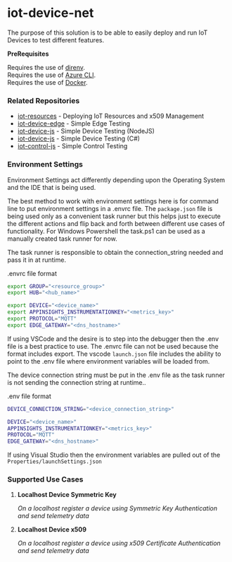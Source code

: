 # iot-device-net

The purpose of this solution is to be able to easily deploy and run IoT Devices to test different features.

__PreRequisites__

Requires the use of [direnv](https://direnv.net/).  
Requires the use of [Azure CLI](https://docs.microsoft.com/en-us/cli/azure/install-azure-cli?view=azure-cli-latest).  
Requires the use of [Docker](https://www.docker.com/get-started).  


### Related Repositories

- [iot-resources](https://github.com/danielscholl/iot-resources)  - Deploying IoT Resources and x509 Management
- [iot-device-edge](https://github.com/danielscholl/iot-device-edge) - Simple Edge Testing
- [iot-device-js](https://github.com/danielscholl/iot-device-js) - Simple Device Testing (NodeJS)
- [iot-device-js](https://github.com/danielscholl/iot-device-net) - Simple Device Testing (C#)
- [iot-control-js](https://github.com/danielscholl/iot-control-js) - Simple Control Testing

### Environment Settings

Environment Settings act differently depending upon the Operating System and the IDE that is being used.


The best method to work with environment settings here is for command line to put environment settings in a .envrc file.  The `package.json` file is being used only as a convenient task runner but this helps just to execute the different actions and flip back and forth between different use cases of functionality.  For Windows Powershell the task.ps1 can be used as a manually created task runner for now.

The task runner is responsible to obtain the connection_string needed and pass it in at runtime.

.envrc file format
```bash
export GROUP="<resource_group>"
export HUB="<hub_name>"

export DEVICE="<device_name>"
export APPINSIGHTS_INSTRUMENTATIONKEY="<metrics_key>"
export PROTOCOL="MQTT"
export EDGE_GATEWAY="<dns_hostname>"
```

If using VSCode and the desire is to step into the debugger then the .env file is a best practice to use.  The .envrc file can not be used because the format includes export.  The vscode `launch.json` file includes the ability to point to the .env file where environment variables will be loaded from.

The device connection string must be put in the .env file as the task runner is not sending the connection string at runtime..

.env file format
```bash
DEVICE_CONNECTION_STRING="<device_connection_string>"

DEVICE="<device_name>"
APPINSIGHTS_INSTRUMENTATIONKEY="<metrics_key>"
PROTOCOL="MQTT"
EDGE_GATEWAY="<dns_hostname>"
```


If using Visual Studio then the environment variables are pulled out of the `Properties/launchSettings.json`


### Supported Use Cases

1. __Localhost Device Symmetric Key__

    _On a localhost register a device using Symmetric Key Authentication and send telemetry data_

1. __Localhost Device x509__

    _On a localhost register a device using x509 Certificate Authentication and send telemetry data_

